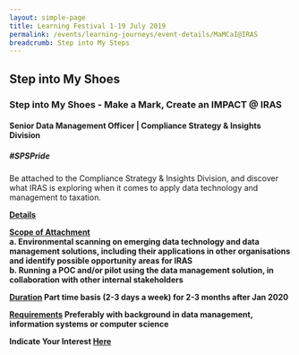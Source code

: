 ```yaml
---
layout: simple-page
title: Learning Festival 1-19 July 2019
permalink: /events/learning-journeys/event-details/MaMCaI@IRAS
breadcrumb: Step into My Steps
---
```


## Step into My Shoes 
### Step into My Shoes - Make a Mark, Create an IMPACT @ IRAS 
#### Senior Data Management Officer | Compliance Strategy & Insights Division

##### _#SPSPride_

Be attached to the Compliance Strategy & Insights Division, and discover what IRAS is exploring when it comes to apply data technology and management to taxation. 

<b><u>Details</u><br>
  
<u>Scope of Attachment</u><br>
a. Environmental scanning on emerging data technology and data management solutions, including their applications in other organisations and identify possible opportunity areas for IRAS <br>
b. Running a POC and/or pilot using the data management solution, in collaboration with other internal stakeholders

<u>Duration</u>
Part time basis (2-3 days a week) for 2-3 months after Jan 2020

<u>Requirements</u>
Preferably with background in data management, information systems or computer science

**Indicate Your Interest [Here](https://www.eventbrite.sg/e/step-into-my-shoes-iras-short-term-attachment-opportunity-with-the-compliance-strategy-insights-registration-62029301310)** 

